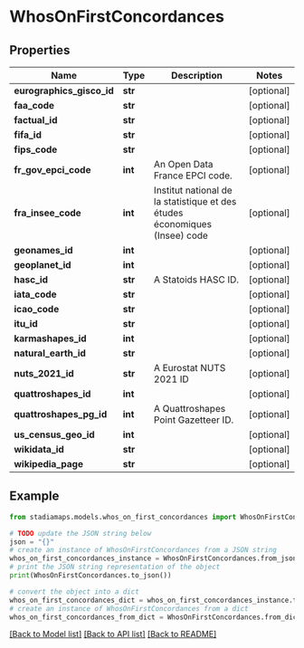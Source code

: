 # WhosOnFirstConcordances


## Properties

Name | Type | Description | Notes
------------ | ------------- | ------------- | -------------
**eurographics_gisco_id** | **str** |  | [optional] 
**faa_code** | **str** |  | [optional] 
**factual_id** | **str** |  | [optional] 
**fifa_id** | **str** |  | [optional] 
**fips_code** | **str** |  | [optional] 
**fr_gov_epci_code** | **int** | An Open Data France EPCI code. | [optional] 
**fra_insee_code** | **int** | Institut national de la statistique et des études économiques (Insee) code | [optional] 
**geonames_id** | **int** |  | [optional] 
**geoplanet_id** | **int** |  | [optional] 
**hasc_id** | **str** | A Statoids HASC ID. | [optional] 
**iata_code** | **str** |  | [optional] 
**icao_code** | **str** |  | [optional] 
**itu_id** | **str** |  | [optional] 
**karmashapes_id** | **int** |  | [optional] 
**natural_earth_id** | **str** |  | [optional] 
**nuts_2021_id** | **str** | A Eurostat NUTS 2021 ID | [optional] 
**quattroshapes_id** | **int** |  | [optional] 
**quattroshapes_pg_id** | **int** | A Quattroshapes Point Gazetteer ID. | [optional] 
**us_census_geo_id** | **int** |  | [optional] 
**wikidata_id** | **str** |  | [optional] 
**wikipedia_page** | **str** |  | [optional] 

## Example

```python
from stadiamaps.models.whos_on_first_concordances import WhosOnFirstConcordances

# TODO update the JSON string below
json = "{}"
# create an instance of WhosOnFirstConcordances from a JSON string
whos_on_first_concordances_instance = WhosOnFirstConcordances.from_json(json)
# print the JSON string representation of the object
print(WhosOnFirstConcordances.to_json())

# convert the object into a dict
whos_on_first_concordances_dict = whos_on_first_concordances_instance.to_dict()
# create an instance of WhosOnFirstConcordances from a dict
whos_on_first_concordances_from_dict = WhosOnFirstConcordances.from_dict(whos_on_first_concordances_dict)
```
[[Back to Model list]](../README.md#documentation-for-models) [[Back to API list]](../README.md#documentation-for-api-endpoints) [[Back to README]](../README.md)



